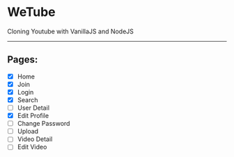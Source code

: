 # WeTube

Cloning Youtube with VanillaJS and NodeJS

---
## Pages:

- [x] Home
- [x] Join
- [x] Login
- [x] Search
- [ ] User Detail
- [x] Edit Profile
- [ ] Change Password
- [ ] Upload
- [ ] Video Detail
- [ ] Edit Video